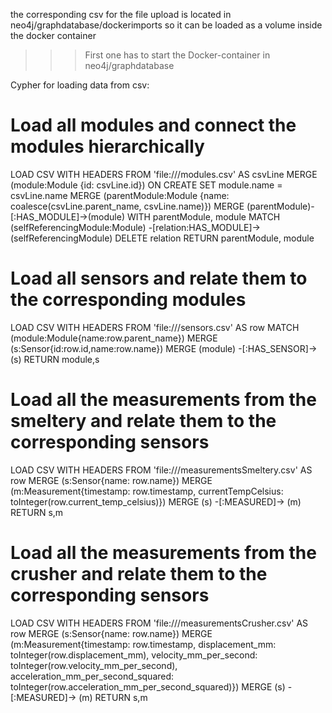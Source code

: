 the corresponding csv for the file upload is located in neo4j/graphdatabase/dockerimports so it can be loaded as a 
volume inside the docker container

>>> First one has to start the Docker-container in neo4j/graphdatabase

Cypher for loading data from csv:


# Load all modules and connect the modules hierarchically
LOAD CSV WITH HEADERS FROM 'file:///modules.csv' AS csvLine
MERGE (module:Module {id: csvLine.id})
ON CREATE SET module.name = csvLine.name
MERGE (parentModule:Module {name: coalesce(csvLine.parent_name, csvLine.name)})
MERGE (parentModule)-[:HAS_MODULE]->(module)
WITH parentModule, module
MATCH (selfReferencingModule:Module) -[relation:HAS_MODULE]->(selfReferencingModule)
DELETE relation
RETURN parentModule, module

# Load all sensors and relate them to the corresponding modules
LOAD CSV WITH HEADERS FROM 'file:///sensors.csv' AS row
MATCH (module:Module{name:row.parent_name})
MERGE (s:Sensor{id:row.id,name:row.name})
MERGE (module) -[:HAS_SENSOR]-> (s)
RETURN module,s

# Load all the measurements from the smeltery and relate them to the corresponding sensors
LOAD CSV WITH HEADERS FROM 'file:///measurementsSmeltery.csv' AS row
MERGE (s:Sensor{name: row.name})
MERGE (m:Measurement{timestamp: row.timestamp, currentTempCelsius: toInteger(row.current_temp_celsius)})
MERGE (s) -[:MEASURED]-> (m)
RETURN s,m

# Load all the measurements from the crusher and relate them to the corresponding sensors
LOAD CSV WITH HEADERS FROM 'file:///measurementsCrusher.csv' AS row
MERGE (s:Sensor{name: row.name})
MERGE (m:Measurement{timestamp: row.timestamp, displacement_mm: toInteger(row.displacement_mm),
velocity_mm_per_second: toInteger(row.velocity_mm_per_second), 
acceleration_mm_per_second_squared: toInteger(row.acceleration_mm_per_second_squared)})
MERGE (s) -[:MEASURED]-> (m)
RETURN s,m
